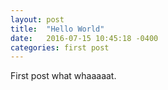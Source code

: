 ```yaml
---
layout: post
title:  "Hello World"
date:   2016-07-15 10:45:18 -0400
categories: first post
---
```

First post what whaaaaat.
